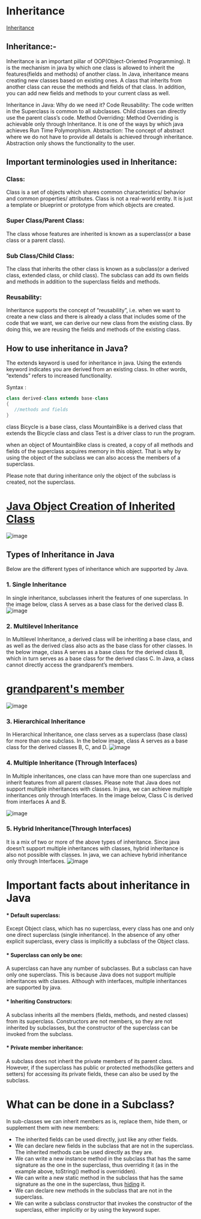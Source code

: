 # Inheritance
[Inheritance](https://www.geeksforgeeks.org/inheritance-in-java/)

## Inheritance:-

Inheritance is an important pillar of OOP(Object-Oriented Programming). It is the mechanism in java by which one class is allowed to inherit the features(fields and methods) of another class. In Java, inheritance means creating new classes based on existing ones. A class that inherits from another class can reuse the methods and fields of that class. In addition, you can add new fields and methods to your current class as well.  

Inheritance in Java: Why do we need it?
Code Reusability: The code written in the Superclass is common to all subclasses. Child classes can directly use the parent class’s code.
Method Overriding: Method Overriding is achievable only through Inheritance. It is one of the ways by which java achieves Run Time Polymorphism.
Abstraction: The concept of abstract where we do not have to provide all details is achieved through inheritance. Abstraction only shows the functionality to the user.

## Important terminologies used in Inheritance: 
### Class:
Class is a set of objects which shares common characteristics/ behavior and common properties/ attributes. Class is not a real-world entity. It is just a template or blueprint or prototype from which objects are created.
### Super Class/Parent Class: 
The class whose features are inherited is known as a superclass(or a base class or a parent class).
### Sub Class/Child Class: 
The class that inherits the other class is known as a subclass(or a derived class, extended class, or child class). The subclass can add its own fields and methods in addition to the superclass fields and methods.
### Reusability: 
Inheritance supports the concept of “reusability”, i.e. when we want to create a new class and there is already a class that includes some of the code that we want, we can derive our new class from the existing class. By doing this, we are reusing the fields and methods of the existing class.

## How to use inheritance in Java?
The extends keyword is used for inheritance in java. Using the extends keyword indicates you are derived from an existing class. In other words, “extends” refers to increased functionality.

Syntax : 
```java
class derived-class extends base-class  
{  
   //methods and fields  
}  
```

class Bicycle is a base class, class MountainBike is a derived class that extends the Bicycle class and class Test is a driver class to run the program. 

when an object of MountainBike class is created, a copy of all methods and fields of the superclass acquires memory in this object. That is why by using the object of the subclass we can also access the members of a superclass. 

Please note that during inheritance only the object of the subclass is created, not the superclass.

# [Java Object Creation of Inherited Class](https://www.geeksforgeeks.org/java-object-creation-of-inherited-class/)

![image](https://user-images.githubusercontent.com/60498472/203537658-f60157d5-271a-42e4-b45b-8fb47060b910.png)

## Types of Inheritance in Java
Below are the different types of inheritance which are supported by Java. 

### 1. Single Inheritance
In single inheritance, subclasses inherit the features of one superclass. In the image below, class A serves as a base class for the derived class B.
![image](https://user-images.githubusercontent.com/60498472/203537812-3f2f8a98-cb18-4f92-9623-08a39a0b8bb2.png)

### 2. Multilevel Inheritance
In Multilevel Inheritance, a derived class will be inheriting a base class, and as well as the derived class also acts as the base class for other classes. In the below image, class A serves as a base class for the derived class B, which in turn serves as a base class for the derived class C. In Java, a class cannot directly access the grandparent’s members.
# [grandparent's member](https://www.geeksforgeeks.org/accessing-grandparents-member-in-java-using-super/)
![image](https://user-images.githubusercontent.com/60498472/203538151-59520d61-6015-49e3-9fe8-5652850428da.png)

### 3. Hierarchical Inheritance
In Hierarchical Inheritance, one class serves as a superclass (base class) for more than one subclass. In the below image, class A serves as a base class for the derived classes B, C, and D.
![image](https://user-images.githubusercontent.com/60498472/203538323-27cd3412-2ecf-48d2-adf0-b480f0e792d7.png)

### 4. Multiple Inheritance (Through Interfaces)
 In Multiple inheritances, one class can have more than one superclass and inherit features from all parent classes. Please note that Java does not support multiple inheritances with classes. In java, we can achieve multiple inheritances only through Interfaces. In the image below, Class C is derived from interfaces A and B.

![image](https://user-images.githubusercontent.com/60498472/203538748-88baaacd-2349-4c31-9963-1da40930bc7a.png)

### 5. Hybrid Inheritance(Through Interfaces)
It is a mix of two or more of the above types of inheritance. Since java doesn’t support multiple inheritances with classes, hybrid inheritance is also not possible with classes. In java, we can achieve hybrid inheritance only through Interfaces.
![image](https://user-images.githubusercontent.com/60498472/203538909-8582ded3-1e54-45cd-8810-ca7d54743d23.png)

# Important facts about inheritance in Java 
#### * Default superclass:
Except Object class, which has no superclass, every class has one and only one direct superclass (single inheritance). In the absence of any other explicit superclass, every class is implicitly a subclass of the Object class.
#### * Superclass can only be one: 
A superclass can have any number of subclasses. But a subclass can have only one superclass. This is because Java does not support multiple inheritances with classes. Although with interfaces, multiple inheritances are supported by java.
#### * Inheriting Constructors:
A subclass inherits all the members (fields, methods, and nested classes) from its superclass. Constructors are not members, so they are not inherited by subclasses, but the constructor of the superclass can be invoked from the subclass.
#### * Private member inheritance: 
A subclass does not inherit the private members of its parent class. However, if the superclass has public or protected methods(like getters and setters) for accessing its private fields, these can also be used by the subclass.

# What can be done in a Subclass?
In sub-classes we can inherit members as is, replace them, hide them, or supplement them with new members: 

* The inherited fields can be used directly, just like any other fields.
* We can declare new fields in the subclass that are not in the superclass.
The inherited methods can be used directly as they are.
* We can write a new instance method in the subclass that has the same signature as the one in the superclass, thus overriding it (as in the example above, toString() method is overridden).
* We can write a new static method in the subclass that has the same signature as the one in the superclass, thus [hiding](https://www.geeksforgeeks.org/g-fact-63/) it.
* We can declare new methods in the subclass that are not in the superclass.
* We can write a subclass constructor that invokes the constructor of the superclass, either implicitly or by using the keyword super.
